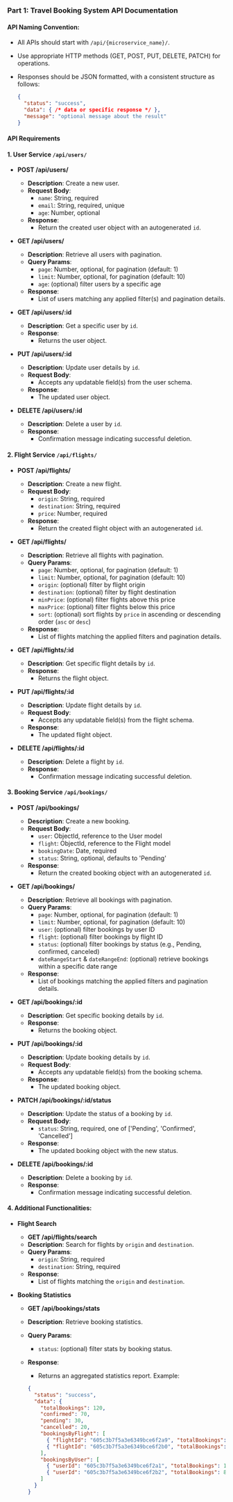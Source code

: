 ### Part 1: Travel Booking System API Documentation

#### API Naming Convention:
- All APIs should start with `/api/{microservice_name}/`.
- Use appropriate HTTP methods (GET, POST, PUT, DELETE, PATCH) for operations.
- Responses should be JSON formatted, with a consistent structure as follows:
  
  ```json
  {
    "status": "success",
    "data": { /* data or specific response */ },
    "message": "optional message about the result"
  }
  ```

#### API Requirements

#### 1. **User Service** `/api/users/`

- **POST /api/users/** 
  - **Description**: Create a new user.
  - **Request Body**:
    - `name`: String, required
    - `email`: String, required, unique
    - `age`: Number, optional
  - **Response**:
    - Return the created user object with an autogenerated `id`.

- **GET /api/users/** 
  - **Description**: Retrieve all users with pagination.
  - **Query Params**:
    - `page`: Number, optional, for pagination (default: 1)
    - `limit`: Number, optional, for pagination (default: 10)
    - `age`: (optional) filter users by a specific age
  - **Response**:
    - List of users matching any applied filter(s) and pagination details.

- **GET /api/users/:id**
  - **Description**: Get a specific user by `id`.
  - **Response**:
    - Returns the user object.

- **PUT /api/users/:id**
  - **Description**: Update user details by `id`.
  - **Request Body**:
    - Accepts any updatable field(s) from the user schema.
  - **Response**:
    - The updated user object.

- **DELETE /api/users/:id**
  - **Description**: Delete a user by `id`.
  - **Response**:
    - Confirmation message indicating successful deletion.

#### 2. **Flight Service** `/api/flights/`

- **POST /api/flights/**
  - **Description**: Create a new flight.
  - **Request Body**:
    - `origin`: String, required
    - `destination`: String, required
    - `price`: Number, required
  - **Response**:
    - Return the created flight object with an autogenerated `id`.

- **GET /api/flights/**
  - **Description**: Retrieve all flights with pagination.
  - **Query Params**:
    - `page`: Number, optional, for pagination (default: 1)
    - `limit`: Number, optional, for pagination (default: 10)
    - `origin`: (optional) filter by flight origin
    - `destination`: (optional) filter by flight destination
    - `minPrice`: (optional) filter flights above this price
    - `maxPrice`: (optional) filter flights below this price
    - `sort`: (optional) sort flights by `price` in ascending or descending order (`asc` or `desc`)
  - **Response**:
    - List of flights matching the applied filters and pagination details.

- **GET /api/flights/:id**
  - **Description**: Get specific flight details by `id`.
  - **Response**:
    - Returns the flight object.

- **PUT /api/flights/:id**
  - **Description**: Update flight details by `id`.
  - **Request Body**:
    - Accepts any updatable field(s) from the flight schema.
  - **Response**:
    - The updated flight object.

- **DELETE /api/flights/:id**
  - **Description**: Delete a flight by `id`.
  - **Response**:
    - Confirmation message indicating successful deletion.

#### 3. **Booking Service** `/api/bookings/`

- **POST /api/bookings/**
  - **Description**: Create a new booking.
  - **Request Body**:
    - `user`: ObjectId, reference to the User model
    - `flight`: ObjectId, reference to the Flight model
    - `bookingDate`: Date, required
    - `status`: String, optional, defaults to 'Pending'
  - **Response**:
    - Return the created booking object with an autogenerated `id`.

- **GET /api/bookings/**
  - **Description**: Retrieve all bookings with pagination.
  - **Query Params**:
    - `page`: Number, optional, for pagination (default: 1)
    - `limit`: Number, optional, for pagination (default: 10)
    - `user`: (optional) filter bookings by user ID
    - `flight`: (optional) filter bookings by flight ID
    - `status`: (optional) filter bookings by status (e.g., Pending, confirmed, canceled)
    - `dateRangeStart` & `dateRangeEnd`: (optional) retrieve bookings within a specific date range
  - **Response**:
    - List of bookings matching the applied filters and pagination details.

- **GET /api/bookings/:id**
  - **Description**: Get specific booking details by `id`.
  - **Response**:
    - Returns the booking object.

- **PUT /api/bookings/:id**
  - **Description**: Update booking details by `id`.
  - **Request Body**:
    - Accepts any updatable field(s) from the booking schema.
  - **Response**:
    - The updated booking object.

- **PATCH /api/bookings/:id/status**
  - **Description**: Update the status of a booking by `id`.
  - **Request Body**:
    - `status`: String, required, one of ['Pending', 'Confirmed', 'Cancelled']
  - **Response**:
    - The updated booking object with the new status.

- **DELETE /api/bookings/:id**
  - **Description**: Delete a booking by `id`.
  - **Response**:
    - Confirmation message indicating successful deletion.

#### 4. **Additional Functionalities**:

- **Flight Search**
  - **GET /api/flights/search**
  - **Description**: Search for flights by `origin` and `destination`.
  - **Query Params**:
    - `origin`: String, required
    - `destination`: String, required
  - **Response**:
    - List of flights matching the `origin` and `destination`.

- **Booking Statistics**
  - **GET /api/bookings/stats**
  - **Description**: Retrieve booking statistics.
  - **Query Params**:
    - `status`: (optional) filter stats by booking status.
  - **Response**:
    - Returns an aggregated statistics report. Example:

    ```json
    {
      "status": "success",
      "data": {
        "totalBookings": 120,
        "confirmed": 70,
        "pending": 30,
        "cancelled": 20,
        "bookingsByFlight": [
          { "flightId": "605c3b7f5a3e6349bce6f2a9", "totalBookings": 25 },
          { "flightId": "605c3b7f5a3e6349bce6f2b0", "totalBookings": 15 }
        ],
        "bookingsByUser": [
          { "userId": "605c3b7f5a3e6349bce6f2a1", "totalBookings": 10 },
          { "userId": "605c3b7f5a3e6349bce6f2b2", "totalBookings": 8 }
        ]
      }
    }
    ```
